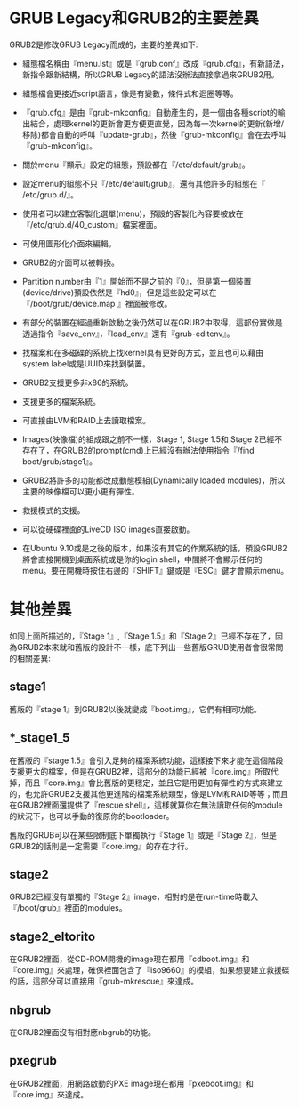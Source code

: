 # GRUB Legacy和GRUB2的主要差異

GRUB2是修改GRUB Legacy而成的，主要的差異如下:

* 組態檔名稱由『menu.lst』或是『grub.conf』改成『grub.cfg』，有新語法，新指令跟新結構，所以GRUB Legacy的語法沒辦法直接拿過來GRUB2用。

* 組態檔會更接近script語言，像是有變數，條件式和迴圈等等。

* 『grub.cfg』是由『grub-mkconfig』自動產生的，是一個由各種script的輸出結合，處理kernel的更新會更方便更直覺，因為每一次kernel的更新(新增/移除)都會自動的呼叫『update-grub』，然後『grub-mkconfig』會在去呼叫『grub-mkconfig』。

* 關於menu『顯示』設定的組態，預設都在『/etc/default/grub』。

* 設定menu的組態不只『/etc/default/grub』，還有其他許多的組態在『 /etc/grub.d/』。

* 使用者可以建立客製化選單(menu)，預設的客製化內容要被放在『/etc/grub.d/40_custom』檔案裡面。

* 可使用圖形化介面來編輯。

* GRUB2的介面可以被轉換。

* Partition number由『1』開始而不是之前的『0』，但是第一個裝置(device/drive)預設依然是『hd0』，但是這些設定可以在『/boot/grub/device.map 』裡面被修改。

* 有部分的裝置在經過重新啟動之後仍然可以在GRUB2中取得，這部份實做是透過指令『save_env』，『load_env』還有『grub-editenv』。

* 找檔案和在多磁碟的系統上找kernel具有更好的方式，並且也可以藉由system label或是UUID來找到裝置。

* GRUB2支援更多非x86的系統。

* 支援更多的檔案系統。

* 可直接由LVM和RAID上去讀取檔案。

* Images(映像檔)的組成跟之前不一樣，Stage 1, Stage 1.5和 Stage 2已經不存在了，在GRUB2的prompt(cmd)上已經沒有辦法使用指令『/find boot/grub/stage1』。

* GRUB2將許多的功能都改成動態模組(Dynamically loaded modules)，所以主要的映像檔可以更小更有彈性。

* 救援模式的支援。

* 可以從硬碟裡面的LiveCD ISO images直接啟動。

* <span>在Ubuntu 9.10或是之後的版本，如果沒有其它的作業系統的話，預設GRUB2將會直接開機到桌面系統或是你的login shell，中間將不會顯示任何的menu。要在開機時按住右邊的『SHIFT』鍵或是『ESC』鍵才會顯示menu。</span>

# 其他差異
如同上面所描述的，『Stage 1』,『Stage 1.5』和『Stage 2』已經不存在了，因為GRUB2本來就和舊版的設計不一樣，底下列出一些舊版GRUB使用者會很常問的相關差異:

## stage1
舊版的『stage 1』到GRUB2以後就變成『boot.img』，它們有相同功能。

## *_stage1_5
在舊版的『stage 1.5』會引入足夠的檔案系統功能，這樣接下來才能在這個階段支援更大的檔案，但是在GRUB2裡，這部分的功能已經被『core.img』所取代掉，而且『core.img』會比舊版的更穩定，並且它是用更加有彈性的方式來建立的，也允許GRUB2支援其他更進階的檔案系統類型，像是LVM和RAID等等；而且在GRUB2裡面還提供了『rescue shell』，這樣就算你在無法讀取任何的module的狀況下，也可以手動的復原你的bootloader。

舊版的GRUB可以在某些限制底下單獨執行『Stage 1』或是『Stage 2』，但是GRUB2的話則是一定需要『core.img』的存在才行。

## stage2
GRUB2已經沒有單獨的『Stage 2』image，相對的是在run-time時載入『/boot/grub』裡面的modules。

## stage2_eltorito
在GRUB2裡面，從CD-ROM開機的image現在都用『cdboot.img』和『core.img』來處理，確保裡面包含了『iso9660』的模組，如果想要建立救援碟的話，這部分可以直接用『grub-mkrescue』來達成。

## nbgrub
在GRUB2裡面沒有相對應nbgrub的功能。

## pxegrub
在GRUB2裡面，用網路啟動的PXE image現在都用『pxeboot.img』和『core.img』來達成。